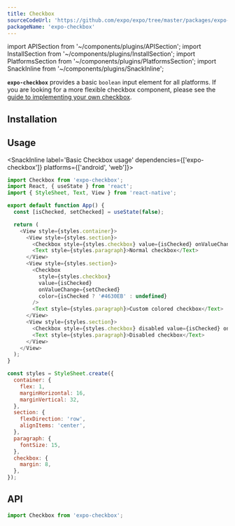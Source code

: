 ```yaml
---
title: Checkbox
sourceCodeUrl: 'https://github.com/expo/expo/tree/master/packages/expo-checkbox'
packageName: 'expo-checkbox'
---
```


import APISection from '~/components/plugins/APISection';
import InstallSection from '~/components/plugins/InstallSection';
import PlatformsSection from '~/components/plugins/PlatformsSection';
import SnackInline from '~/components/plugins/SnackInline';

**`expo-checkbox`** provides a basic `boolean` input element for all platforms. If you are looking for a more flexible checkbox component, please see the [guide to implementing your own checkbox](/ui-programming/implementing-a-checkbox.md).

<PlatformsSection android emulator web ios simulator />

## Installation

<InstallSection packageName="expo-checkbox" hideBareInstructions />

## Usage

<SnackInline label='Basic Checkbox usage' dependencies={['expo-checkbox']} platforms={['android', 'web']}>

```js
import Checkbox from 'expo-checkbox';
import React, { useState } from 'react';
import { StyleSheet, Text, View } from 'react-native';

export default function App() {
  const [isChecked, setChecked] = useState(false);

  return (
    <View style={styles.container}>
      <View style={styles.section}>
        <Checkbox style={styles.checkbox} value={isChecked} onValueChange={setChecked} />
        <Text style={styles.paragraph}>Normal checkbox</Text>
      </View>
      <View style={styles.section}>
        <Checkbox
          style={styles.checkbox}
          value={isChecked}
          onValueChange={setChecked}
          color={isChecked ? '#4630EB' : undefined}
        />
        <Text style={styles.paragraph}>Custom colored checkbox</Text>
      </View>
      <View style={styles.section}>
        <Checkbox style={styles.checkbox} disabled value={isChecked} onValueChange={setChecked} />
        <Text style={styles.paragraph}>Disabled checkbox</Text>
      </View>
    </View>
  );
}

const styles = StyleSheet.create({
  container: {
    flex: 1,
    marginHorizontal: 16,
    marginVertical: 32,
  },
  section: {
    flexDirection: 'row',
    alignItems: 'center',
  },
  paragraph: {
    fontSize: 15,
  },
  checkbox: {
    margin: 8,
  },
});
```

</SnackInline>

## API

```js
import Checkbox from 'expo-checkbox';
```

<APISection packageName="expo-checkbox" apiName="Checkbox" />